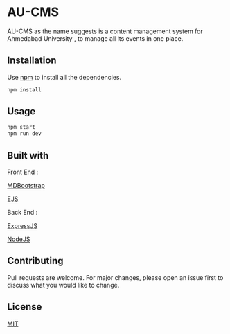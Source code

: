 # AU-CMS

AU-CMS as the name suggests is a content management system for Ahmedabad University , to manage all its events in one place.

## Installation

Use [npm](https://www.npmjs.com/) to install all the dependencies.

```bash
npm install
```

## Usage

```bash
npm start
npm run dev
```

## Built with

Front End :

[MDBootstrap](https://mdbootstrap.com)

[EJS](https://ejs.co/)

Back End :

[ExpressJS](https://expressjs.com)

[NodeJS](https://nodejs.org)

## Contributing

Pull requests are welcome. For major changes, please open an issue first to discuss what you would like to change.

## License

[MIT](https://choosealicense.com/licenses/mit/)
